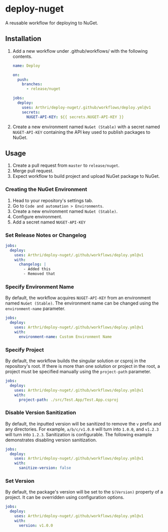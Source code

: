 # deploy-nuget
A reusable workflow for deploying to NuGet.

## Installation
1. Add a new workflow under .github/workflows/ with the following contents.
    ```yml
    name: Deploy

    on:
      push:
        branches:
          - release/nuget

    jobs:
      deploy:
        uses: Arthri/deploy-nuget/.github/workflows/deploy.yml@v1
        secrets:
          NUGET-API-KEY: ${{ secrets.NUGET-API-KEY }}
    ```
2. Create a new environment named `NuGet (Stable)` with a secret named `NUGET-API-KEY` containing the API key used to publish packages to NuGet.

## Usage
1. Create a pull request from `master` to `release/nuget`.
1. Merge pull request.
1. Expect workflow to build project and upload NuGet package to NuGet.

### Creating the NuGet Environment
1. Head to your repository's settings tab.
1. Go to `Code and automation > Environments`.
1. Create a new environment named `NuGet (Stable)`.
1. Configure environment.
1. Add a secret named `NUGET-API-KEY`

### Set Release Notes or Changelog
```yml
jobs:
  deploy:
    uses: Arthri/deploy-nuget/.github/workflows/deploy.yml@v1
    with:
      changelog: |
        - Added this
        - Removed that
```

### Specify Environment Name
By default, the workflow acquires `NUGET-API-KEY` from an environment named `NuGet (Stable)`. The environment name can be changed using the `environment-name` parameter.
```yml
jobs:
  deploy:
    uses: Arthri/deploy-nuget/.github/workflows/deploy.yml@v1
    with:
      environment-name: Custom Environment Name
```

### Specify Project
By default, the workflow builds the singular solution or csproj in the repository's root. If there is more than one solution or project in the root, a project must be specified manually using the `project-path` parameter.
```yml
jobs:
  deploy:
    uses: Arthri/deploy-nuget/.github/workflows/deploy.yml@v1
    with:
      project-path: ./src/Test.App/Test.App.csproj
```

### Disable Version Sanitization
By default, the inputted version will be sanitized to remove the `v` prefix and any directories. For example, `a/b/c/v1.0.0` will turn into `1.0.0`, and `v1.2.3` will turn into `1.2.3`. Sanitization is configurable. The following example demonstrates disabling version sanitization.
```yml
jobs:
  deploy:
    uses: Arthri/deploy-nuget/.github/workflows/deploy.yml@v1
    with:
      sanitize-version: false
```

### Set Version
By default, the package's version will be set to the `$(Version)` property of a project. It can be overridden using configuration options.
```yml
jobs:
  deploy:
    uses: Arthri/deploy-nuget/.github/workflows/deploy.yml@v1
    with:
      version: v1.0.0
```
